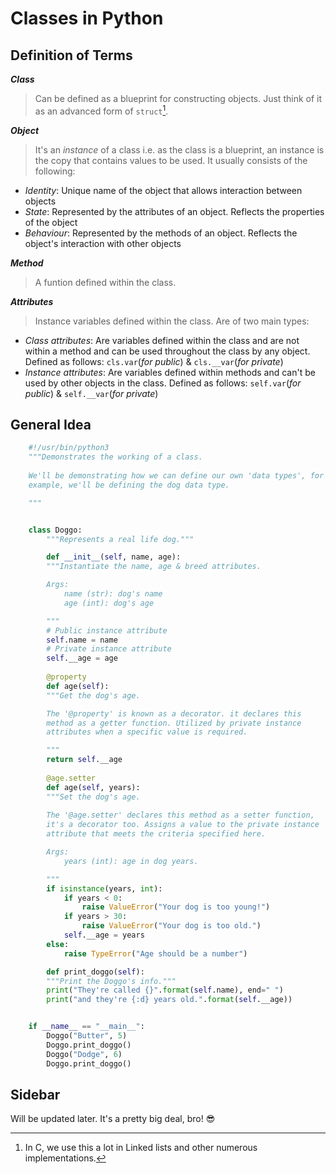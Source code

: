 # Classes in Python

## Definition of Terms

***Class***

> Can be defined as a blueprint for constructing objects. Just think of it as an advanced form of `struct`[^1].

***Object***

> It's an *instance* of a class i.e. as the class is a blueprint, an instance is the copy that contains values to be used. It usually consists of the following:

* *Identity*: Unique name of the object that allows interaction between objects
* *State*: Represented by the attributes of an object. Reflects the properties of the object
* *Behaviour*: Represented by the methods of an object. Reflects the object's interaction with other objects

***Method***

> A funtion defined within the class.

***Attributes***

> Instance variables defined within the class. Are of two main types:

* *Class attributes*: Are variables defined within the class and are not within a method and can be used throughout the class by any object. Defined as follows: `cls.var`(*for public*) & `cls.__var`(*for private*)
* *Instance attributes*: Are variables defined within methods and can't be used by other objects in the class. Defined as follows: `self.var`(*for public*) & `self.__var`(*for private*)

[^1]: In C, we use this a lot in Linked lists and other numerous implementations.

## General Idea

```python
	#!/usr/bin/python3
	"""Demonstrates the working of a class.
	
	We'll be demonstrating how we can define our own 'data types', for
	example, we'll be defining the dog data type.

	"""


	class Doggo:
	    """Represents a real life dog."""

	    def __init__(self, name, age):
		"""Instantiate the name, age & breed attributes.

		Args:
		    name (str): dog's name
		    age (int): dog's age

		"""
		# Public instance attribute
		self.name = name
		# Private instance attribute
		self.__age = age
	    
	    @property
	    def age(self):
		"""Get the dog's age.

		The '@property' is known as a decorator. it declares this
		method as a getter function. Utilized by private instance
		attributes when a specific value is required.

		"""
		return self.__age
	    
	    @age.setter
	    def age(self, years):
		"""Set the dog's age.
		
		The '@age.setter' declares this method as a setter function,
		it's a decorator too. Assigns a value to the private instance
		attribute that meets the criteria specified here.

		Args:
		    years (int): age in dog years.

		"""
		if isinstance(years, int):
		    if years < 0:
		        raise ValueError("Your dog is too young!")
		    if years > 30:
		        raise ValueError("Your dog is too old.")
		    self.__age = years
		else:
		    raise TypeError("Age should be a number")

	    def print_doggo(self):
		"""Print the Doggo's info."""
		print("They're called {}".format(self.name), end=" ")
		print("and they're {:d} years old.".format(self.__age))


	if __name__ == "__main__":
	    Doggo("Butter", 5)
	    Doggo.print_doggo()
	    Doggo("Dodge", 6)
	    Doggo.print_doggo()
```

## Sidebar

Will be updated later. It's a pretty big deal, bro! :sunglasses:
